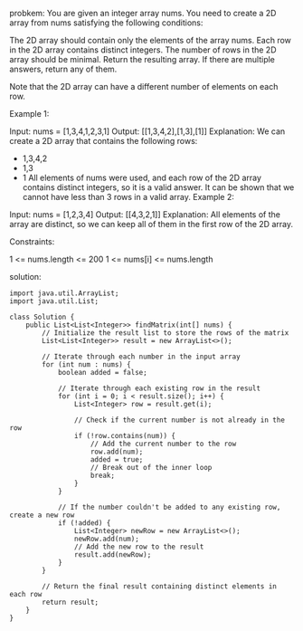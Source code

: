 probkem:
You are given an integer array nums. You need to create a 2D array from nums satisfying the following conditions:

The 2D array should contain only the elements of the array nums.
Each row in the 2D array contains distinct integers.
The number of rows in the 2D array should be minimal.
Return the resulting array. If there are multiple answers, return any of them.

Note that the 2D array can have a different number of elements on each row.

 

Example 1:

Input: nums = [1,3,4,1,2,3,1]
Output: [[1,3,4,2],[1,3],[1]]
Explanation: We can create a 2D array that contains the following rows:
- 1,3,4,2
- 1,3
- 1
All elements of nums were used, and each row of the 2D array contains distinct integers, so it is a valid answer.
It can be shown that we cannot have less than 3 rows in a valid array.
Example 2:

Input: nums = [1,2,3,4]
Output: [[4,3,2,1]]
Explanation: All elements of the array are distinct, so we can keep all of them in the first row of the 2D array.
 

Constraints:

1 <= nums.length <= 200
1 <= nums[i] <= nums.length



solution:

```
import java.util.ArrayList;
import java.util.List;

class Solution {
    public List<List<Integer>> findMatrix(int[] nums) {
        // Initialize the result list to store the rows of the matrix
        List<List<Integer>> result = new ArrayList<>();
        
        // Iterate through each number in the input array
        for (int num : nums) {
            boolean added = false;
            
            // Iterate through each existing row in the result
            for (int i = 0; i < result.size(); i++) {
                List<Integer> row = result.get(i);
                
                // Check if the current number is not already in the row
                if (!row.contains(num)) {
                    // Add the current number to the row
                    row.add(num);
                    added = true;
                    // Break out of the inner loop
                    break;
                }
            }
            
            // If the number couldn't be added to any existing row, create a new row
            if (!added) {
                List<Integer> newRow = new ArrayList<>();
                newRow.add(num);
                // Add the new row to the result
                result.add(newRow);
            }
        }
        
        // Return the final result containing distinct elements in each row
        return result;
    }
}
```


